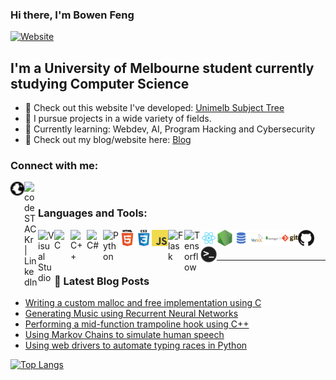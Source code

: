 ### Hi there, I'm Bowen Feng

[![Website](https://img.shields.io/website?label=bowenfeng.tech&style=for-the-badge&url=https%3A%2F%2Fbowenfeng.tech)](https://bowenfeng.tech)

## I'm a University of Melbourne student currently studying Computer Science

- 🔭 Check out this website I've developed: [Unimelb Subject Tree](https://unimelbtree.github.io/)
- 🌱 I pursue projects in a wide variety of fields.
- 👯 Currently learning: Webdev, AI, Program Hacking and Cybersecurity
- 🥅 Check out my blog/website here: [Blog](https://bowenfeng.tech)

### Connect with me:

[<img align="left" alt="https://bowenfeng.tech" width="22px" src="https://raw.githubusercontent.com/iconic/open-iconic/master/svg/globe.svg" />](https://bowenfeng.tech)
[<img align="left" alt="codeSTACKr | LinkedIn" width="22px" src="https://cdn.jsdelivr.net/npm/simple-icons@v3/icons/linkedin.svg" />](https://www.linkedin.com/in/bowen-feng-a52758213/)

<br />

### Languages and Tools:

<img align="left" alt="Visual Studio" width="26px" src="https://1000logos.net/wp-content/uploads/2020/08/Visual-Studio-Logo.png" />
<img align="left" alt="C" width="26px" src="https://upload.wikimedia.org/wikipedia/commons/1/19/C_Logo.png" />
<img align="left" alt="C++" width="26px" src="https://upload.wikimedia.org/wikipedia/commons/thumb/1/18/ISO_C%2B%2B_Logo.svg/1200px-ISO_C%2B%2B_Logo.svg.png" />
<img align="left" alt="C#" width="26px" src="https://seeklogo.com/images/C/c-sharp-c-logo-02F17714BA-seeklogo.com.png" />
<img align="left" alt="Python" width="26px" src="https://upload.wikimedia.org/wikipedia/commons/thumb/c/c3/Python-logo-notext.svg/1200px-Python-logo-notext.svg.png" />
<img align="left" alt="HTML5" width="26px" src="https://raw.githubusercontent.com/github/explore/80688e429a7d4ef2fca1e82350fe8e3517d3494d/topics/html/html.png" />
<img align="left" alt="CSS3" width="26px" src="https://raw.githubusercontent.com/github/explore/80688e429a7d4ef2fca1e82350fe8e3517d3494d/topics/css/css.png" />
<img align="left" alt="JavaScript" width="26px" src="https://raw.githubusercontent.com/github/explore/80688e429a7d4ef2fca1e82350fe8e3517d3494d/topics/javascript/javascript.png" />
<img align="left" alt="Flask" width="26px" src="https://www.seekpng.com/png/detail/875-8753366_flask-framework-logo-svg.png" />
<img align="left" alt="Tensorflow" width="26px" src="https://upload.wikimedia.org/wikipedia/commons/thumb/2/2d/Tensorflow_logo.svg/1200px-Tensorflow_logo.svg.png" />
<img align="left" alt="React" width="26px" src="https://raw.githubusercontent.com/github/explore/80688e429a7d4ef2fca1e82350fe8e3517d3494d/topics/react/react.png" />
<img align="left" alt="Node.js" width="26px" src="https://raw.githubusercontent.com/github/explore/80688e429a7d4ef2fca1e82350fe8e3517d3494d/topics/nodejs/nodejs.png" />
<img align="left" alt="SQL" width="26px" src="https://raw.githubusercontent.com/github/explore/80688e429a7d4ef2fca1e82350fe8e3517d3494d/topics/sql/sql.png" />
<img align="left" alt="MySQL" width="26px" src="https://raw.githubusercontent.com/github/explore/80688e429a7d4ef2fca1e82350fe8e3517d3494d/topics/mysql/mysql.png" />
<img align="left" alt="MongoDB" width="26px" src="https://raw.githubusercontent.com/github/explore/80688e429a7d4ef2fca1e82350fe8e3517d3494d/topics/mongodb/mongodb.png" />
<img align="left" alt="Git" width="26px" src="https://raw.githubusercontent.com/github/explore/80688e429a7d4ef2fca1e82350fe8e3517d3494d/topics/git/git.png" />
<img align="left" alt="GitHub" width="26px" src="https://raw.githubusercontent.com/github/explore/78df643247d429f6cc873026c0622819ad797942/topics/github/github.png" />
<img align="left" alt="Terminal" width="26px" src="https://raw.githubusercontent.com/github/explore/80688e429a7d4ef2fca1e82350fe8e3517d3494d/topics/terminal/terminal.png" />

<br />
<br />

---

### 📕 Latest Blog Posts
<!-- BLOG-POST-LIST:START -->
- [Writing a custom malloc and free implementation using C](https://www.bowenfeng.tech/projects/dynamic%20memory/2021/10/15/custom-malloc.html)
- [Generating Music using Recurrent Neural Networks](https://www.bowenfeng.tech/projects/ai/2021/09/29/musegen.html)
- [Performing a mid-function trampoline hook using C++](https://www.bowenfeng.tech/projects/reverse%20engineering/2020/05/13/midfunction-hooking.html)
- [Using Markov Chains to simulate human speech](https://www.bowenfeng.tech/projects/nlp/2020/01/17/markov-chatbot.html)
- [Using web drivers to automate typing races in Python](https://www.bowenfeng.tech/projects/web%20automation/2019/09/18/typeracer-hack.html)
<!-- BLOG-POST-LIST:END -->

[![Top Langs](https://github-readme-stats.vercel.app/api/top-langs/?username=anuraghazra)](https://github.com/anuraghazra/github-readme-stats)
